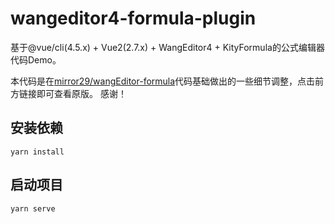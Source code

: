 # wangeditor4-formula-plugin

基于@vue/cli(4.5.x) + Vue2(2.7.x) + WangEditor4 + KityFormula的公式编辑器代码Demo。

本代码是在[mirror29/wangEditor-formula](https://github.com/mirror29/wangEditor-formula/)代码基础做出的一些细节调整，点击前方链接即可查看原版。
感谢！

## 安装依赖

```text
yarn install
```

## 启动项目

```text
yarn serve
```
